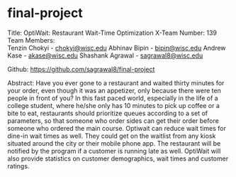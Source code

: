 # final-project
Title: OptiWait: Restaurant Wait-Time Optimization
X-Team Number: 139
Team Members:  
Tenzin Chokyi - chokyi@wisc.edu
Abhinav Bipin - bipin@wisc.edu
Andrew Kase - akase@wisc.edu
Shashank Agrawal - sagrawal8@wisc.edu

Github: https://github.com/sagrawal8/final-project

Abstract:
Have you ever gone to a restaurant and waited thirty minutes for your order, even though it was an appetizer, only because there were ten people in front of you? In this fast paced world, especially in the life of a college student, where he/she only has 10 minutes to pick up coffee or a bite to eat, restaurants should prioritize queues according to a set of parameters, so that someone who order sides can get their order before someone who ordered the main course. Optiwait can reduce wait times for dine-in wait times as well. They could get on the waitlist from any kiosk situated around the city or their mobile phone app. The restaurant will be notified by the program if a customer is running late as well. OptiWait will also provide statistics on customer demographics, wait times and customer ratings.
